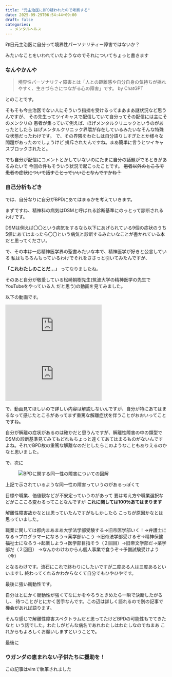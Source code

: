 ```yaml
---
title: "元主治医にBPD疑われたので考察する"
date: 2025-09-29T06:54:44+09:00
draft: false
categories:
  - メンタルヘルス
---
```


昨日元主治医に自分って境界性パーソナリティー障害ではないか？

みたいなことをいわれていたようなのでそれについてちょっと書きます

### なんやかんや


> 境界性パーソナリティ障害とは「人との距離感や自分自身の気持ちが揺れやすく、生きづらさにつながる心の障害」です。 by ChatGPT

とのことです。

そもそも今主治医でない人にそういう指摘を受けるってまあまあ謎状況など思うんですが、
その先生ってツイキャスで配信していて自分ってその配信には主にそのメンクリの
患者が集っていて例えば、ほげメンタルクリニックというのがあったとしたら
ほげメンタルクリニック界隈が存在しているみたいなそんな特殊な状態だったわけです。
で、その界隈をわたしは自分語りしすぎたとか様々な問題があったのでしょうけど
排斥されたんですね。まあ簡単に言うとツイキャスブロックされたと。

でも自分が配信にコメントとかしていないのにたまに自分の話題がでるときがあるみたいで
今回の件もそういう状況で起こったことです。
~~患者以外のところで患者の症状について話すことっていいことなんですかね？~~

### 自己分析もどき

では、自分なりに自分がBPDにあてはまるかを考えていきます。

まずですね、精神科の病気はDSMと呼ばれる診断基準にのっとって診断されるわけです。

DSMは例えば〇〇という病気をするなら以下にあげられている9個の症状のうち
5個にあてはまったら〇〇という病気と診断するみたいなことが書かれている本だと思ってください。

で、その本は一応精神医学界の聖書みたいな本で、精神医学が好きと公言している
私はもちろんもっているわけでそれをささっと引いてみたんですが、

**「これわたしのことだ...」** ってなりましたね。

そのあと自分が敬愛している松崎朝樹先生(筑波大学の精神医学の先生でYouTubeをやっている人
だと思う)の動画を見てみました。

以下の動画です。
<div class="embed-list">

<div class="responsive-embed">
<iframe src="https://www.youtube.com/embed/YSsIVEH1I6A?si=vU3Jio4duuKLoqD8" title="YouTube video player" frameborder="0" allow="accelerometer; autoplay; clipboard-write; encrypted-media; gyroscope; picture-in-picture; web-share" referrerpolicy="strict-origin-when-cross-origin" allowfullscreen></iframe>
</div>

<div class="responsive-embed">
<iframe src="https://www.youtube.com/embed/Far6pz8BDfg?si=mmMoXZa4oOn4jAhq" title="YouTube video player" frameborder="0" allow="accelerometer; autoplay; clipboard-write; encrypted-media; gyroscope; picture-in-picture; web-share" referrerpolicy="strict-origin-when-cross-origin" allowfullscreen></iframe>
</div>

</div>



で、動画見てほしいので詳しい内容は解説しないんですが、自分が特にあてはまるなって感じたところがあってまず重篤な解離症状を伴うことがおおいってことですね。

自分が解離の症状があるのは確かだと思うんですが、解離性障害の中の類型でDSMの診断基準見てみてもどれもちょっと違くてあてはまるものがないんですよね。それでBPD故の重篤な解離なのだとしたらこのようなこともありえるのかなと思いました。

で、次に



<figure class="post-figure">
<img src="https://pbs.twimg.com/media/G18GXR7aQAA7g_9?format=jpg&name=large" alt="BPDに関する同一性の障害についての図解">
</figure>


上記で示されているような同一性の障害っていうのがあるっぽくて

目標や職業、価値観などが不安定っていうのがあって
要は考え方や職業選択などがここころ変わるってことなんですが
**これに関しては100％あてはまります**

解離性障害故かなとは思っていたんですがもしかしたら
こっちが原因かなとは思っていました。

職業に関しては都内まあまあ大学法学部受験する→旧帝医学部いく！→弁護士になる→プログラマーになろう→薬学部いこう
→旧帝法学部受けるぞ→精神保健福祉士になろう→起業しよう→医学部目指そう（２回目）→旧帝文学部だ→薬学部だ（２回目）
→なんかわけわからん個人事業で食うぞ→予備試験受けよう（今）

となるわけです。流石にこれで終わりにしたいですが二度ある人は三度あるといいますし
終わってくれるかわからなくて自分でもひやひやです。

最後に強い衝動性です。

自分はとにかく衝動性が強くてなにかをやろうときめたら一瞬で決断したがるし、
待つことがとにかく苦手なんです。この辺は詳しく語れるので別の記事で機会があれば語ります。

そんな感じで解離性障害スペクトラムだと思ってたけどBPDの可能性もでてきたなと
いう話でした。わたしがどんな病名であれわたしはわたしなのでねまあ
これからもよろしくお願いしますということで。

最後に



### ウガンダの恵まれない子供たちに援助を！

<p class="post__footer-note">この記事はvimで執筆されました</p>
